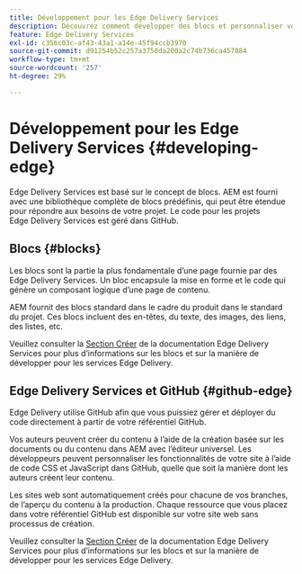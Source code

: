 ```yaml
---
title: Développement pour les Edge Delivery Services
description: Découvrez comment développer des blocs et personnaliser votre projet AEM pour travailler avec des Edge Delivery Services.
feature: Edge Delivery Services
exl-id: c356c03c-af43-43a1-a14e-45f94ccb3970
source-git-commit: d91254b52c257a3758da200a2c74b736ca457884
workflow-type: tm+mt
source-wordcount: '257'
ht-degree: 29%

---
```


# Développement pour les Edge Delivery Services {#developing-edge}

Edge Delivery Services est basé sur le concept de blocs. AEM est fourni avec une bibliothèque complète de blocs prédéfinis, qui peut être étendue pour répondre aux besoins de votre projet. Le code pour les projets Edge Delivery Services est géré dans GitHub.

## Blocs {#blocks}

Les blocs sont la partie la plus fondamentale d’une page fournie par des Edge Delivery Services. Un bloc encapsule la mise en forme et le code qui génère un composant logique d’une page de contenu.

AEM fournit des blocs standard dans le cadre du produit dans le standard du projet. Ces blocs incluent des en-têtes, du texte, des images, des liens, des listes, etc.

Veuillez consulter la [Section Créer](/help/edge/developer/block-collection.md) de la documentation Edge Delivery Services pour plus d’informations sur les blocs et sur la manière de développer pour les services Edge Delivery.

## Edge Delivery Services et GitHub {#github-edge}

Edge Delivery utilise GitHub afin que vous puissiez gérer et déployer du code directement à partir de votre référentiel GitHub.

Vos auteurs peuvent créer du contenu à l’aide de la création basée sur les documents ou du contenu dans AEM avec l’éditeur universel. Les développeurs peuvent personnaliser les fonctionnalités de votre site à l’aide de code CSS et JavaScript dans GitHub, quelle que soit la manière dont les auteurs créent leur contenu.

Les sites web sont automatiquement créés pour chacune de vos branches, de l’aperçu du contenu à la production. Chaque ressource que vous placez dans votre référentiel GitHub est disponible sur votre site web sans processus de création.

Veuillez consulter la [Section Créer](/help/edge/developer/block-collection.md) de la documentation Edge Delivery Services pour plus d’informations sur les blocs et sur la manière de développer pour les services Edge Delivery.
